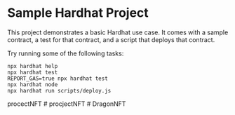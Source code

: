 # Sample Hardhat Project

This project demonstrates a basic Hardhat use case. It comes with a sample contract, a test for that contract, and a script that deploys that contract.

Try running some of the following tasks:

```shell
npx hardhat help
npx hardhat test
REPORT_GAS=true npx hardhat test
npx hardhat node
npx hardhat run scripts/deploy.js
```
p r o c e c t N F T  
 #   p r o c j e c t N F T  
 #   D r a g o n N F T  
 